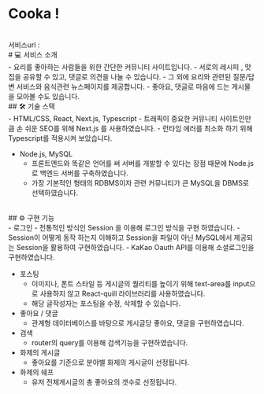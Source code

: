# Cooka !
<br/>
서비스url : 

<br/>
# 💻 서비스 소개 
<br/>
 - 요리를 좋아하는 사람들을 위한 간단한 커뮤니티 사이트입니다.  
 - 서로의 레시피 , 맛집을 공유할 수 있고, 댓글로 의견을 나눌 수 있습니다. 
- 그 외에 요리와 관련된 질문/답변 서비스와 음식관련 뉴스페이지를 제공합니다.
- 좋아요, 댓글로 마음에 드는 게시물을 모아볼 수도 있습니다.

<br/>
## 🛠️ 기술 스택
<br/>
-   HTML/CSS, React, Next.js, Typescript
    -   트래픽이 중요한 커뮤니티 사이트인만큼 손 쉬운 SEO를 위해 Next.js 를 사용하였습니다.
    -   런타임 에러를 최소화 하기 위해 Typescript를 적용시켜 보았습니다.

-   Node.js, MySQL
    -   프론트엔드와 똑같은 언어를 써 서버를 개발할 수 있다는 장점 때문에 Node.js로 백엔드 서버를 구축하였습니다.
    -   가장 기본적인 형태의 RDBMS이자 관련 커뮤니티가 큰 MySQL을 DBMS로 선택하였습니다.
<br/>
## ⚙️ 구현 기능
<br/>
-   로그인
    -   전통적인 방식인 Session 을 이용해 로그인 방식을 구현 하였습니다.
    -   Session이 어떻게 동작 하는지 이해하고 Session을 파일이 아닌 MySQL에서 제공되는 Session을 활용하여 구현하였습니다.
    -   KaKao Oauth API를 이용해 소셜로그인을 구현하였습니다.

-   포스팅
    -   이미지나, 폰트 스타일 등 게시글의 퀄리티를 높이기 위해 text-area를 input으로 사용하지 않고 React-quill 라이브러리를 사용하였습니다.
    -   해당 글작성자는 포스팅을 수정, 삭제할 수 있습니다.
-   좋아요 / 댓글
    -   관계형 데이터베이스를 바탕으로 게시글당 좋아요, 댓글을 구현하였습니다.
-   검색
    -   router의 query를 이용해 검색기능을 구현하였습니다.
-   화제의 게시글
    -   좋아요를 기준으로 분야별 화제의 게시글이 선정됩니다.
-   화제의 쉐프
    -   유저 전체게시글의 총 좋아요의 갯수로 선정됩니다.
<br/>
